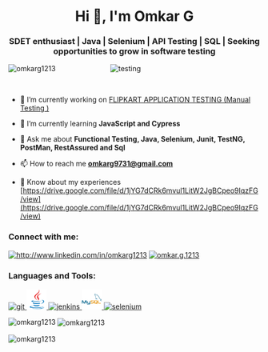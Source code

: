 <h1 align="center">Hi 👋, I'm Omkar G</h1>
<h3 align="center">SDET enthusiast | Java | Selenium | API Testing | SQL | Seeking opportunities to grow in software testing</h3>

<img align="right" alt="testing" length="300" width="300" src="https://miro.medium.com/v2/resize:fit:786/format:webp/1*C1fOBHUKKKDS_TBmWVczFQ.gif">

<p align="left"> <img src="https://komarev.com/ghpvc/?username=omkarg1213&label=Profile%20views&color=0e75b6&style=flat" alt="omkarg1213" /> </p>

<p align="left"> <a href="https://twitter.com/" target="blank"><img src="https://img.shields.io/twitter/follow/?logo=twitter&style=for-the-badge" alt="" /></a> </p>

- 🔭 I’m currently working on [FLIPKART APPLICATION TESTING (Manual Testing )](https://docs.google.com/spreadsheets/d/16SG9YEH0HMdeiPMNAGnrOTFM3lWpbZBGWNOFdtA9M24/edit?gid=0#gid=0)

- 🌱 I’m currently learning **JavaScript and Cypress**

- 💬 Ask me about **Functional Testing, Java, Selenium, Junit, TestNG, PostMan, RestAssured and Sql**

- 📫 How to reach me **omkarg9731@gmail.com**

- 📄 Know about my experiences [https://drive.google.com/file/d/1jYG7dCRk6mvul1LitW2JgBCpeo9IqzFG/view](https://drive.google.com/file/d/1jYG7dCRk6mvul1LitW2JgBCpeo9IqzFG/view)

<h3 align="left">Connect with me:</h3>
<p align="left">
<a href="https://linkedin.com/in/http://www.linkedin.com/in/omkarg1213" target="blank"><img align="center" src="https://raw.githubusercontent.com/rahuldkjain/github-profile-readme-generator/master/src/images/icons/Social/linked-in-alt.svg" alt="http://www.linkedin.com/in/omkarg1213" height="30" width="40" /></a>
<a href="https://instagram.com/omkar.g.1213" target="blank"><img align="center" src="https://raw.githubusercontent.com/rahuldkjain/github-profile-readme-generator/master/src/images/icons/Social/instagram.svg" alt="omkar.g.1213" height="30" width="40" /></a>
</p>

<h3 align="left">Languages and Tools:</h3>
<p align="left"> <a href="https://git-scm.com/" target="_blank" rel="noreferrer"> <img src="https://www.vectorlogo.zone/logos/git-scm/git-scm-icon.svg" alt="git" width="40" height="40"/> </a> <a href="https://www.java.com" target="_blank" rel="noreferrer"> <img src="https://raw.githubusercontent.com/devicons/devicon/master/icons/java/java-original.svg" alt="java" width="40" height="40"/> </a> <a href="https://www.jenkins.io" target="_blank" rel="noreferrer"> <img src="https://www.vectorlogo.zone/logos/jenkins/jenkins-icon.svg" alt="jenkins" width="40" height="40"/> </a> <a href="https://www.mysql.com/" target="_blank" rel="noreferrer"> <img src="https://raw.githubusercontent.com/devicons/devicon/master/icons/mysql/mysql-original-wordmark.svg" alt="mysql" width="40" height="40"/> </a> <a href="https://www.selenium.dev" target="_blank" rel="noreferrer"> <img src="https://raw.githubusercontent.com/detain/svg-logos/780f25886640cef088af994181646db2f6b1a3f8/svg/selenium-logo.svg" alt="selenium" width="40" height="40"/> </a> </p>

<p><img align="left" src="https://github-readme-stats.vercel.app/api/top-langs?username=omkarg1213&show_icons=true&locale=en&layout=compact" alt="omkarg1213" /></p>

<p>&nbsp;<img align="center" src="https://github-readme-stats.vercel.app/api?username=omkarg1213&show_icons=true&locale=en" alt="omkarg1213" /></p>

<p><img align="center" src="https://github-readme-streak-stats.herokuapp.com/?user=omkarg1213&" alt="omkarg1213" /></p>
